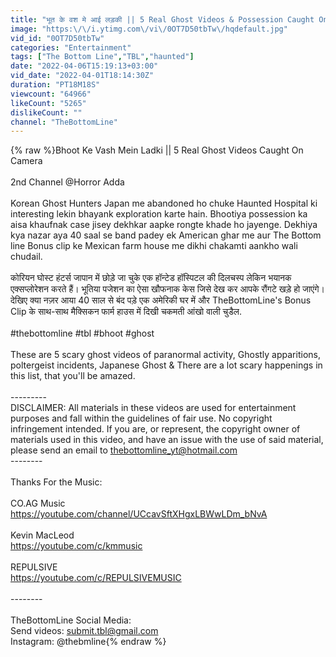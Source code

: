 ```yaml
---
title: "भूत के वश मे आई लड़की || 5 Real Ghost Videos & Possession Caught On Camera"
image: "https:\/\/i.ytimg.com\/vi\/0OT7D50tbTw\/hqdefault.jpg"
vid_id: "0OT7D50tbTw"
categories: "Entertainment"
tags: ["The Bottom Line","TBL","haunted"]
date: "2022-04-06T15:19:13+03:00"
vid_date: "2022-04-01T18:14:30Z"
duration: "PT18M18S"
viewcount: "64966"
likeCount: "5265"
dislikeCount: ""
channel: "TheBottomLine"
---
```

{% raw %}Bhoot Ke Vash Mein Ladki || 5 Real Ghost Videos Caught On Camera<br /><br />2nd Channel @Horror Adda <br /><br />Korean Ghost Hunters Japan me abandoned ho chuke Haunted Hospital ki interesting lekin bhayank exploration karte hain. Bhootiya possession ka aisa khaufnak case jisey dekhkar aapke rongte khade ho jayenge. Dekhiya kya nazar aya 40 saal se band padey ek American ghar me aur The Bottom line Bonus clip ke Mexican farm house me dikhi chakamti aankho wali chudail.<br /><br />कोरियन घोस्ट हंटर्स जापान में छोड़े जा चुके एक हॉन्टेड हॉस्पिटल की दिलचस्प लेकिन भयानक एक्सप्लोरेशन करते हैं।  भूतिया पजेशन का ऐसा खौफनाक केस जिसे देख कर आपके रौंगटे खड़े हो जाएंगे। देखिए क्या नज़र आया 40 साल से बंद पड़े एक अमेरिकी घर में और TheBottomLine's Bonus Clip के साथ-साथ मैक्सिकन फार्म हाउस में दिखी चकमती आंखो वाली चुडैल.<br /><br />#thebottomline #tbl #bhoot #ghost <br /><br />These are 5 scary ghost videos of paranormal activity, Ghostly apparitions, poltergeist incidents, Japanese Ghost &amp;  There are a lot scary happenings in this list, that you'll be amazed.<br /><br />---------<br />DISCLAIMER: All materials in these videos are used for entertainment purposes and fall within the guidelines of fair use. No copyright infringement intended. If you are, or represent, the copyright owner of materials used in this video, and have an issue with the use of said material, please send an email to thebottomline_yt@hotmail.com<br />--------<br /><br />Thanks For the Music:<br /><br />CO.AG Music<br /><a rel="nofollow" target="blank" href="https://youtube.com/channel/UCcavSftXHgxLBWwLDm_bNvA">https://youtube.com/channel/UCcavSftXHgxLBWwLDm_bNvA</a><br /><br />Kevin MacLeod<br /><a rel="nofollow" target="blank" href="https://youtube.com/c/kmmusic">https://youtube.com/c/kmmusic</a><br /><br />REPULSIVE<br /><a rel="nofollow" target="blank" href="https://youtube.com/c/REPULSIVEMUSIC">https://youtube.com/c/REPULSIVEMUSIC</a><br /><br />--------<br /><br />TheBottomLine Social Media:<br />Send videos: submit.tbl@gmail.com<br />Instagram: @thebmline{% endraw %}
